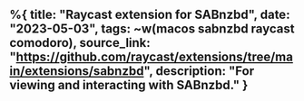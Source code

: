 %{
    title: "Raycast extension for SABnzbd",
    date: "2023-05-03",
    tags: ~w(macos sabnzbd raycast comodoro),
    source_link: "https://github.com/raycast/extensions/tree/main/extensions/sabnzbd",
    description: "For viewing and interacting with SABnzbd."
}
---
